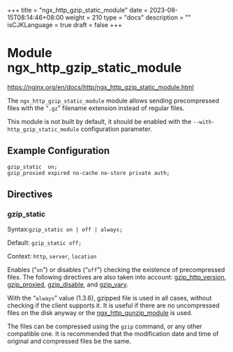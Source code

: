+++
title = "ngx_http_gzip_static_module"
date = 2023-08-15T08:14:46+08:00
weight = 210
type = "docs"
description = ""
isCJKLanguage = true
draft = false
+++

# Module ngx_http_gzip_static_module

https://nginx.org/en/docs/http/ngx_http_gzip_static_module.html



The `ngx_http_gzip_static_module` module allows sending precompressed files with the “`.gz`” filename extension instead of regular files.

This module is not built by default, it should be enabled with the `--with-http_gzip_static_module` configuration parameter.



## Example Configuration



```
gzip_static  on;
gzip_proxied expired no-cache no-store private auth;
```





## Directives



### gzip_static

  Syntax:`gzip_static on | off | always;`

  Default: `gzip_static off;`

  Context: `http`, `server`, `location`


Enables (“`on`”) or disables (“`off`”) checking the existence of precompressed files. The following directives are also taken into account: [gzip_http_version](https://nginx.org/en/docs/http/ngx_http_gzip_module.html#gzip_http_version), [gzip_proxied](https://nginx.org/en/docs/http/ngx_http_gzip_module.html#gzip_proxied), [gzip_disable](https://nginx.org/en/docs/http/ngx_http_gzip_module.html#gzip_disable), and [gzip_vary](https://nginx.org/en/docs/http/ngx_http_gzip_module.html#gzip_vary).

With the “`always`” value (1.3.6), gzipped file is used in all cases, without checking if the client supports it. It is useful if there are no uncompressed files on the disk anyway or the [ngx_http_gunzip_module](https://nginx.org/en/docs/http/ngx_http_gunzip_module.html) is used.

The files can be compressed using the `gzip` command, or any other compatible one. It is recommended that the modification date and time of original and compressed files be the same.